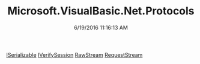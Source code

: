 ﻿---
title: Microsoft.VisualBasic.Net.Protocols
date: 6/19/2016 11:16:13 AM
---

[ISerializable](T-Microsoft.VisualBasic.Net.Protocols.ISerializable.html)
[IVerifySession](T-Microsoft.VisualBasic.Net.Protocols.IVerifySession.html)
[RawStream](T-Microsoft.VisualBasic.Net.Protocols.RawStream.html)
[RequestStream](T-Microsoft.VisualBasic.Net.Protocols.RequestStream.html)
